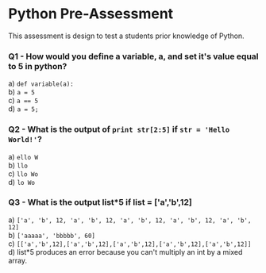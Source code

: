 # Python Pre-Assessment

This assessment is design to test a students prior knowledge of Python.

### Q1 - How would you define a variable, a, and set it's value equal to 5 in python?

a) ```def variable(a):```  
b) ```a = 5```  
c) ```a == 5```  
d) ```a = 5;```  


### Q2 - What is the output of ```print str[2:5]``` if ```str = 'Hello World!'```?

a) ```ello W```  
b) ```llo ```  
c) ```llo Wo```  
d) ```lo Wo```  

### Q3 - What is the output list*5 if list = ['a','b',12]

a) ```['a', 'b', 12, 'a', 'b', 12, 'a', 'b', 12, 'a', 'b', 12, 'a', 'b', 12]```  
b) ```['aaaaa', 'bbbbb', 60]```  
c) ```[['a','b',12],['a','b',12],['a','b',12],['a','b',12],['a','b',12]]```  
d) list*5 produces an error because you can't multiply an int by a mixed array.